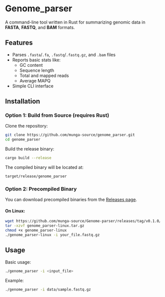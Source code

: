 # Genome_parser

A command-line tool written in Rust for summarizing genomic data in **FASTA**, **FASTQ**, and **BAM** formats.

##  Features

- Parses `.fasta`/`.fa`, `.fastq`/`.fastq.gz`, and `.bam` files
- Reports basic stats like:
  - GC content
  - Sequence length
  - Total and mapped reads
  - Average MAPQ
- Simple CLI interface


## Installation


### Option 1: Build from Source (requires Rust)

Clone the repository:

```bash
git clone https://github.com/munga-source/genome_parser.git
cd genome_parser

```
Build the release binary:

```bash
cargo build --release

```

The compiled binary will be located at:

```bash
target/release/genome_parser

```

### Option 2: Precompiled Binary

You can download precompiled binaries from the [Releases page](https://github.com/munga-source/Genome-parser/releases).

#### On Linux:
```bash
wget https://github.com/munga-source/Genome-parser/releases/tag/v0.1.0/genome_parser-linux.tar.gz
tar -xzvf genome_parser-linux.tar.gz
chmod +x genome_parser-linux
./genome_parser-linux -i your_file.fastq.gz


```

 ## Usage

 Basic usage:

```bash
./genome_parser -i <input_file>

```


Example:

```bash
./genome_parser -i data/sample.fastq.gz
```
